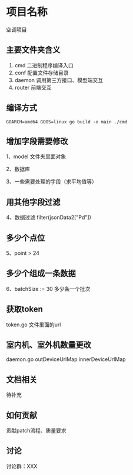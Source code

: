 # 项目名称
空调项目

## 主要文件夹含义
1. cmd 二进制程序编译入口
3. conf 配置文件存储目录
4. daemon 调用第三方接口、模型端交互
4. router 前端交互

## 编译方式
```
GOARCH=amd64 GOOS=linux go build -o main ./cmd
```

## 增加字段需要修改

1、model 文件夹里面对象

2、数据库

3、一些需要处理的字段（求平均值等）

## 用其他字段过滤

4、数据过滤 filter(jsonData2["Pd"]) 

## 多少个点位

5、point > 24 

## 多少个组成一条数据

6、batchSize := 30 多少条一个批次

## 获取token

token.go 文件里面的url

## 室内机、室外机数量更改

daemon.go  outDeviceUrlMap innerDeviceUrlMap

## 文档相关

待补充


## 如何贡献
贡献patch流程、质量要求

## 讨论
讨论群：XXX


